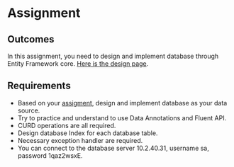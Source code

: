# Assignment

## Outcomes
In this assignment, you need to design and implement database through Entity Framework core.
[Here is the design page](https://xd.adobe.com/view/3b1d0ea3-ec2e-4420-a46c-c22d14d4e60f-6e4e/specs/). 

 ## Requirements
- Based on your [assigment](./10.AspDotNetCore/README.md), design and implement database as your data source.
- Try to practice and understand to use Data Annotations and Fluent API.
- CURD operations are all required.
- Design database Index for each database table.
- Necessary exception handler are required.
- You can connect to the database server 10.2.40.31, username sa, password 1qaz2wsxE.